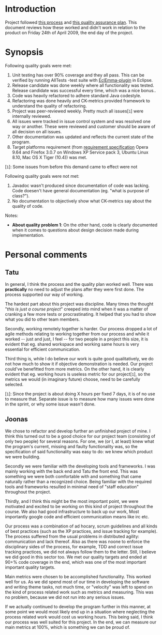 # Introduction #

Project followed [this process](Process.md) and [this quality assurance plan](Quality_assurance.md). This document reviews how these worked and didn't work in relation to the product on Friday 24th of April 2009, the end day of the project.

# Synopsis #

Following quality goals were met:
  1. Unit testing has over 90% coverage and they all pass. This can be verified by running AllTests -test suite with [EclEmma-plugin](http://eclemma.org/installation.html) in Eclipse.
  1. Release candidate was done weekly where all functionality was tested. Release candidate was successful every time, which was a nice bonus..
  1. Code was heavily refactored to adhere standard Java codestyle.
  1. Refactoring was done heavily and CK-metrics provided framework to understand the quality of refactoring.
  1. Project was peer-reviewed weekly. Pretty much all issues[`1`] were internally reviewed.
  1. All issues were tracked in issue control system and was resolved one way or another. These were reviewed and customer should be aware of all decision on all issues.
  1. Other documentation was updated and reflects the current state of the program.
  1. Target platforms requirement (from [requirement specification](Requirement_specification.md) Opera 9.64 and Firefox 3.0.7 on Windows XP Service pack 3, Ubuntu Linux 8.10, Mac OS X Tiger (10.4)) was met.

[`1`]: Some issues from before this demand came to effect were not

Following quality goals were not met:

  1. Javadoc wasn't produced since documentation of code was lacking. Code doesen't have general documentation (eg. "what is purpose of class?").
  1. No documentation to objectively show what CK-metrics say about the quality of code.


Notes:
  * **About quality problem 1**: On the other hand, code is clearly documented when it comes to questions about design decision made during implementation.

# Personal comments #

## Tatu ##

In general, I think the process and the quality plan worked well. There was **practically** no need to adjust the plans after they were first done. The process supported our way of working.

The hardest part about this project was discipline. Many times the thought "_this is just a course project_" creeped into mind when it was a matter of cranking a few more tests or procrastinating. It helped that you had to show what you did to other team members.

Secondly, working remotely together is harder. Our process dropped a lot of agile methods relating to working together from our process and while it worked -- just and just, I feel -- for two people in a project this size, it is evident that eg. shared workspace and working same hours is very essential for efficient communication.

Third thing is, while I do believe our work is quite good qualitatively, we do not how much to show it if objective demonstration is needed. Our project could've benefitted from more metrics. On the other hand, it is clearly evident that eg. working hours is useless metric for our project[`1`], so the metrics we would (in imaginary future) choose, need to be carefully selected.

[`1`]: Since the project is about doing X hours per fixed 7 days, it is of no use to measure that. Separate issue is to measure how many issues were done in the sprint, or why some issue wasn't done.

## Joonas ##

We chose to refactor and develop further an unfinished project of mine. I think this turned out to be a good choice for our project team (consisting of only two people) for several reasons. For one, we (or I, at least) knew what the program's current, missing and faulty functionality was, so the specification of said functionality was easy to do: we knew which product we were building.

Secondly we were familiar with the developing tools and frameworks. I was mainly working with the back end and Tatu the front end. This was something we were both comfortable with and something that came naturally rather than a recognized choice. Being familiar with the required tools and frameworks resulted in minimal need of "staff education" throughout the project.

Thirdly, and I think this might be the most important point, we were motivated and excited to be working on this kind of project throughout the course. We also had good infrastructure to back up our work, Most importantly google code and efficient communication means like irc etc.

Our process was a combination of ad hocary, scrum guidelines and all kinds of best practices (such as the XP practices, and issue tracking for example). The process suffered from the usual problems in distributed agility: communication and lack thereof. Also as there was noone to enforce the disciplinary sides of the process, for example, TDD and correct issue tracking practices, we did not always follow them to the letter. Still, I believe we did good in this sector too. We met our quality targets and ended at 90+% code coverage in the end, which was one of the most important important quality targets.

Main metrics were chosen to be accomplished functionality. This worked well for us. As we did spend most of our time in developing the software and writing theme tasks, not much time, or "velocity" was left to spend on the kind of process related work such as metrics and measuring. This was no problem, because we did not run into any serious issues.

If we actually continued to develop the program further in this manner, at some point we would most likely end up in a situation where neglecting the process related work would cost us working hours. This being said, I think our process was well suited for this project. In the end, we can measure our main metrics at 100%, which is something we can be proud of.